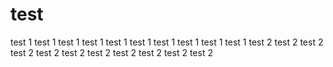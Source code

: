 # test
test 1
test 1
test 1
test 1
test 1
test 1
test 1
test 1
test 1
test 1
test 2
test 2
test 2
test 2
test 2
test 2
test 2
test 2
test 2
test 2
test 2
